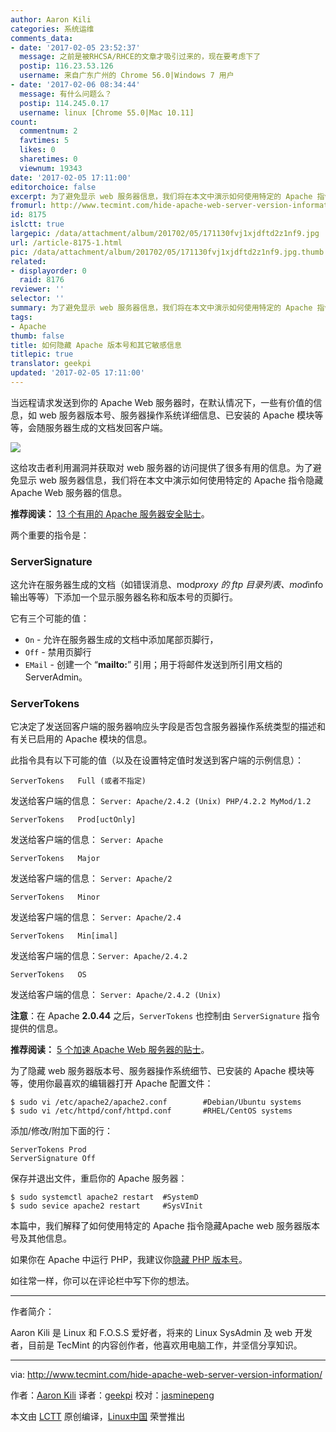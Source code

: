 ```yaml
---
author: Aaron Kili
categories: 系统运维
comments_data:
- date: '2017-02-05 23:52:37'
  message: 之前是被RHCSA/RHCE的文章才吸引过来的，现在要考虑下了
  postip: 116.23.53.126
  username: 来自广东广州的 Chrome 56.0|Windows 7 用户
- date: '2017-02-06 08:34:44'
  message: 有什么问题么？
  postip: 114.245.0.17
  username: linux [Chrome 55.0|Mac 10.11]
count:
  commentnum: 2
  favtimes: 5
  likes: 0
  sharetimes: 0
  viewnum: 19343
date: '2017-02-05 17:11:00'
editorchoice: false
excerpt: 为了避免显示 web 服务器信息，我们将在本文中演示如何使用特定的 Apache 指令隐藏 Apache Web 服务器的信息。
fromurl: http://www.tecmint.com/hide-apache-web-server-version-information/
id: 8175
islctt: true
largepic: /data/attachment/album/201702/05/171130fvj1xjdftd2z1nf9.jpg
url: /article-8175-1.html
pic: /data/attachment/album/201702/05/171130fvj1xjdftd2z1nf9.jpg.thumb.jpg
related:
- displayorder: 0
  raid: 8176
reviewer: ''
selector: ''
summary: 为了避免显示 web 服务器信息，我们将在本文中演示如何使用特定的 Apache 指令隐藏 Apache Web 服务器的信息。
tags:
- Apache
thumb: false
title: 如何隐藏 Apache 版本号和其它敏感信息
titlepic: true
translator: geekpi
updated: '2017-02-05 17:11:00'
---
```


当远程请求发送到你的 Apache Web 服务器时，在默认情况下，一些有价值的信息，如 web 服务器版本号、服务器操作系统详细信息、已安装的 Apache 模块等等，会随服务器生成的文档发回客户端。


![](/data/attachment/album/201702/05/171130fvj1xjdftd2z1nf9.jpg)


这给攻击者利用漏洞并获取对 web 服务器的访问提供了很多有用的信息。为了避免显示 web 服务器信息，我们将在本文中演示如何使用特定的 Apache 指令隐藏 Apache Web 服务器的信息。


**推荐阅读：** [13 个有用的 Apache 服务器安全贴士](http://www.tecmint.com/apache-security-tips/)。


两个重要的指令是：


### ServerSignature


这允许在服务器生成的文档（如错误消息、mod*proxy 的 ftp 目录列表、mod*info 输出等等）下添加一个显示服务器名称和版本号的页脚行。


它有三个可能的值：


* `On` - 允许在服务器生成的文档中添加尾部页脚行，
* `Off` - 禁用页脚行
* `EMail` - 创建一个 “**mailto:**” 引用；用于将邮件发送到所引用文档的 ServerAdmin。


### ServerTokens


它决定了发送回客户端的服务器响应头字段是否包含服务器操作系统类型的描述和有关已启用的 Apache 模块的信息。


此指令具有以下可能的值（以及在设置特定值时发送到客户端的示例信息）：



```
ServerTokens   Full (或者不指定) 

```

发送给客户端的信息： `Server: Apache/2.4.2 (Unix) PHP/4.2.2 MyMod/1.2`



```
ServerTokens   Prod[uctOnly] 

```

发送给客户端的信息： `Server: Apache`



```
ServerTokens   Major 

```

发送给客户端的信息： `Server: Apache/2`



```
ServerTokens   Minor 

```

发送给客户端的信息： `Server: Apache/2.4`



```
ServerTokens   Min[imal]

```

发送给客户端的信息：`Server: Apache/2.4.2`



```
ServerTokens   OS 

```

发送给客户端的信息： `Server: Apache/2.4.2 (Unix)`


**注意**：在 Apache **2.0.44** 之后，`ServerTokens` 也控制由 `ServerSignature` 指令提供的信息。


**推荐阅读：** [5 个加速 Apache Web 服务器的贴士](http://www.tecmint.com/apache-performance-tuning/)。


为了隐藏 web 服务器版本号、服务器操作系统细节、已安装的 Apache 模块等等，使用你最喜欢的编辑器打开 Apache 配置文件：



```
$ sudo vi /etc/apache2/apache2.conf        #Debian/Ubuntu systems
$ sudo vi /etc/httpd/conf/httpd.conf       #RHEL/CentOS systems 

```

添加/修改/附加下面的行：



```
ServerTokens Prod
ServerSignature Off 

```

保存并退出文件，重启你的 Apache 服务器：



```
$ sudo systemctl apache2 restart  #SystemD
$ sudo sevice apache2 restart     #SysVInit

```

本篇中，我们解释了如何使用特定的 Apache 指令隐藏Apache web 服务器版本号及其他信息。


如果你在 Apache 中运行 PHP，我建议你[隐藏 PHP 版本号](/article-8176-1.html)。


如往常一样，你可以在评论栏中写下你的想法。




---


作者简介：


Aaron Kili 是 Linux 和 F.O.S.S 爱好者，将来的 Linux SysAdmin 及 web 开发者，目前是 TecMint 的内容创作者，他喜欢用电脑工作，并坚信分享知识。




---


via: <http://www.tecmint.com/hide-apache-web-server-version-information/>


作者：[Aaron Kili](http://www.tecmint.com/author/aaronkili/) 译者：[geekpi](https://github.com/geekpi) 校对：[jasminepeng](https://github.com/jasminepeng)


本文由 [LCTT](https://github.com/LCTT/TranslateProject) 原创编译，[Linux中国](https://linux.cn/) 荣誉推出